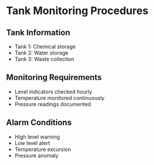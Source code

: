 # Tank Monitoring Procedures
## Tank Information
- Tank 1: Chemical storage
- Tank 2: Water storage  
- Tank 3: Waste collection

## Monitoring Requirements
- Level indicators checked hourly
- Temperature monitored continuously
- Pressure readings documented

## Alarm Conditions
- High level warning
- Low level alert
- Temperature excursion
- Pressure anomaly
